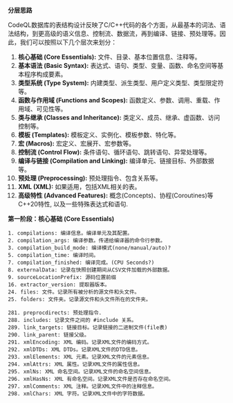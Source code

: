 **分层思路**

CodeQL数据库的表结构设计反映了C/C++代码的各个方面，从最基本的词法、语法结构，到更高级的语义信息、控制流、数据流，再到编译、链接、预处理等。因此，我们可以按照以下几个层次来划分：

1.  **核心基础 (Core Essentials):** 文件、目录、基本位置信息、注释等。
2.  **基本语法 (Basic Syntax):** 表达式、语句、类型、变量、函数、命名空间等基本程序构成要素。
3.  **类型系统 (Type System):** 内建类型、派生类型、用户定义类型、类型限定符等。
4.  **函数与作用域 (Functions and Scopes):** 函数定义、参数、调用、重载、作用域、可见性等。
5.  **类与继承 (Classes and Inheritance):** 类定义、成员、继承、虚函数、访问控制等。
6.  **模板 (Templates):** 模板定义、实例化、模板参数、特化等。
7.  **宏 (Macros):** 宏定义、宏展开、宏参数等。
8.  **控制流 (Control Flow):** 条件语句、循环语句、跳转语句、异常处理等。
9.  **编译与链接 (Compilation and Linking):** 编译单元、链接目标、外部数据等。
10. **预处理 (Preprocessing):** 预处理指令、包含关系等。
11. **XML (XML):** 如果适用，包括XML相关的表。
12. **高级特性 (Advanced Features):** 概念(Concepts)、协程(Coroutines)等C++20特性, 以及一些特殊表达式和语句.

**第一阶段：核心基础 (Core Essentials)**


```
1. compilations: 编译信息。编译单元及其配置。
2. compilation_args: 编译参数。传递给编译器的命令行参数。
3. compilation_build_mode: 编译模式(none/manual/auto)?
5. compilation_time: 编译时间。
7. compilation_finished: 编译完成。(CPU Seconds?)
8. externalData: 记录在快照创建期间从CSV文件加载的外部数据。
9. sourceLocationPrefix: 源码位置前缀
16. extractor_version: 提取器版本。
24. files: 文件。记录所有被分析的源文件和头文件。
25. folders: 文件夹。记录源文件和头文件所在的文件夹。
```

```
281. preprocdirects: 预处理指令.
288. includes: 记录文件之间的 #include 关系。
289. link_targets: 链接目标。记录链接的二进制文件(file表)
290. link_parent: 链接父级。
291. xmlEncoding: XML 编码。记录XML文件的编码方式。
292. xmlDTDs: XML DTDs。记录XML文件的DTD信息。
293. xmlElements: XML 元素。记录XML文件的元素信息。
294. xmlAttrs: XML 属性。记录XML文件的属性信息。
295. xmlNs: XML 命名空间。记录XML文件的命名空间信息。
296. xmlHasNs: XML 有命名空间。记录XML文件是否存在命名空间。
297. xmlComments: XML 注释。记录XML文件中的注释信息。
298. xmlChars: XML 字符。记录XML文件中的字符数据。
```